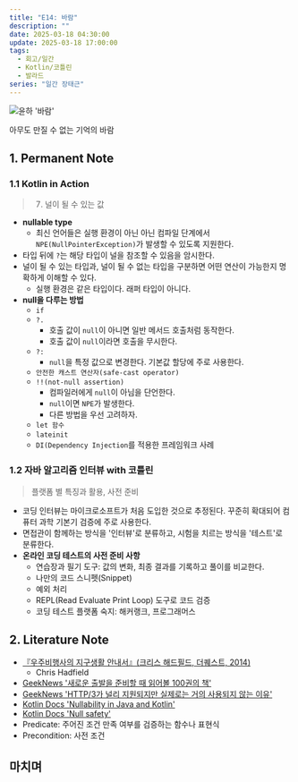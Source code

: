 ```yaml
---
title: "E14: 바람"
description: ""
date: 2025-03-18 04:30:00
update: 2025-03-18 17:00:00
tags:
  - 회고/일간
  - Kotlin/코틀린
  - 발라드
series: "일간 장태근" 
---
```


![윤하 '바람'](4086334.jpg)

아무도 만질 수 없는 기억의 바람

## 1. Permanent Note

### 1.1 Kotlin in Action

> 7. 널이 될 수 있는 값

- **nullable type**
    - 최신 언어들은 실행 환경이 아닌 아닌 컴파일 단계에서 `NPE(NullPointerException)`가 발생할 수 있도록 지원한다.
- 타입 뒤에 `?`는 해당 타입이 널을 참조할 수 있음을 암시한다.
- 널이 될 수 있는 타입과, 널이 될 수 없는 타입을 구분하면 어떤 연산이 가능한지 명확하게 이해할 수 있다.
    - 실행 환경은 같은 타입이다. 래퍼 타입이 아니다.
- **null을 다루는 방법**
    - `if`
    - `?.`
        - 호출 값이 `null`이 아니면 일반 메서드 호출처럼 동작한다.
        - 호출 값이 `null`이라면 호출을 무시한다.
    - `?:`
        - `null`을 특정 값으로 변경한다. 기본값 할당에 주로 사용한다.
    - `안전한 캐스트 연산자(safe-cast operator)`
    - `!!(not-null assertion)`
        - 컴파일러에게 `null`이 아님을 단언한다.
        - `null`이면 `NPE`가 발생한다.
        - 다른 방법을 우선 고려하자.
    - `let 함수`
    - `lateinit`
    - `DI(Dependency Injection`를 적용한 프레임워크 사례

### 1.2 자바 알고리즘 인터뷰 with 코틀린

> 플랫폼 별 특징과 활용, 사전 준비

- 코딩 인터뷰는 마이크로소프트가 처음 도입한 것으로 추정된다. 꾸준히 확대되어 컴퓨터 과학 기본기 검증에 주로 사용한다.
- 면접관이 함께하는 방식을 '인터뷰'로 분류하고, 시험을 치르는 방식을 '테스트'로 분류한다.
- **온라인 코딩 테스트의 사전 준비 사항**
    - 연습장과 필기 도구: 값의 변화, 최종 결과를 기록하고 풀이를 비교한다.
    - 나만의 코드 스니펫(Snippet)
    - 예외 처리
    - REPL(Read Evaluate Print Loop) 도구로 코드 검증
    - 코딩 테스트 플랫폼 숙지: 해커랭크, 프로그래머스

## 2. Literature Note

- [『우주비행사의 지구생활 안내서』(크리스 해드필드, 더퀘스트, 2014)](https://product.kyobobook.co.kr/detail/S000001031978)
    - Chris Hadfield
- [GeekNews '새로운 출발을 준비할 때 읽어볼 100권의 책'](https://news.hada.io/topic?id=19809&v2)
- [GeekNews 'HTTP/3가 널리 지원되지만 실제로는 거의 사용되지 않는 이유'](https://news.hada.io/topic?id=19816)
- [Kotlin Docs 'Nullability in Java and Kotlin﻿'](https://kotlinlang.org/docs/java-to-kotlin-nullability-guide.html#support-for-definitely-non-nullable-types)
- [Kotlin Docs 'Null safety'](https://kotlinlang.org/docs/null-safety.html)
- Predicate: 주어진 조건 만족 여부를 검증하는 함수나 표현식
- Precondition: 사전 조건

## 마치며 

